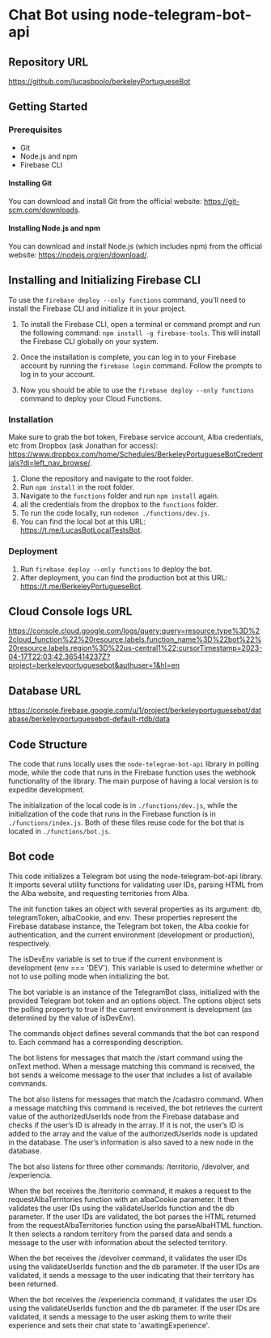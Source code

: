 # Chat Bot using node-telegram-bot-api

## Repository URL

https://github.com/lucasbpolo/berkeleyPortugueseBot

## Getting Started

### Prerequisites

- Git
- Node.js and npm
- Firebase CLI

#### Installing Git

You can download and install Git from the official website: https://git-scm.com/downloads.

#### Installing Node.js and npm

You can download and install Node.js (which includes npm) from the official website: https://nodejs.org/en/download/.

## Installing and Initializing Firebase CLI

To use the `firebase deploy --only functions` command, you'll need to install the Firebase CLI and initialize it in your project.

1. To install the Firebase CLI, open a terminal or command prompt and run the following command: `npm install -g firebase-tools`. This will install the Firebase CLI globally on your system.

2. Once the installation is complete, you can log in to your Firebase account by running the `firebase login` command. Follow the prompts to log in to your account.

3. Now you should be able to use the `firebase deploy --only functions` command to deploy your Cloud Functions.

### Installation

Make sure to grab the bot token, Firebase service account, Alba credentials, etc from Dropbox (ask Jonathan for access): https://www.dropbox.com/home/Schedules/BerkeleyPortugueseBotCredentials?di=left_nav_browse/.

1. Clone the repository and navigate to the root folder.
2. Run `npm install` in the root folder.
3. Navigate to the `functions` folder and run `npm install` again.
4. all the credentials from the dropbox to the `functions` folder.
5. To run the code locally, run `nodemon ./functions/dev.js`.
6. You can find the local bot at this URL: https://t.me/LucasBotLocalTestsBot.

### Deployment

1. Run `firebase deploy --only functions` to deploy the bot.
2. After deployment, you can find the production bot at this URL: https://t.me/BerkeleyPortugueseBot.

## Cloud Console logs URL

https://console.cloud.google.com/logs/query;query=resource.type%3D%22cloud_function%22%20resource.labels.function_name%3D%22bot%22%20resource.labels.region%3D%22us-central1%22;cursorTimestamp=2023-04-17T22:03:42.365414237Z?project=berkeleyportuguesebot&authuser=1&hl=en

## Database URL

https://console.firebase.google.com/u/1/project/berkeleyportuguesebot/database/berkeleyportuguesebot-default-rtdb/data

## Code Structure

The code that runs locally uses the `node-telegram-bot-api` library in polling mode, while the code that runs in the Firebase function uses the webhook functionality of the library. The main purpose of having a local version is to expedite development.

The initialization of the local code is in `./functions/dev.js`, while the initialization of the code that runs in the Firebase function is in `./functions/index.js`. Both of these files reuse code for the bot that is located in `./functions/bot.js`.

## Bot code

This code initializes a Telegram bot using the node-telegram-bot-api library. It imports several utility functions for validating user IDs, parsing HTML from the Alba website, and requesting territories from Alba.

The init function takes an object with several properties as its argument: db, telegramToken, albaCookie, and env. These properties represent the Firebase database instance, the Telegram bot token, the Alba cookie for authentication, and the current environment (development or production), respectively.

The isDevEnv variable is set to true if the current environment is development (env === 'DEV'). This variable is used to determine whether or not to use polling mode when initializing the bot.

The bot variable is an instance of the TelegramBot class, initialized with the provided Telegram bot token and an options object. The options object sets the polling property to true if the current environment is development (as determined by the value of isDevEnv).

The commands object defines several commands that the bot can respond to. Each command has a corresponding description.

The bot listens for messages that match the /start command using the onText method. When a message matching this command is received, the bot sends a welcome message to the user that includes a list of available commands.

The bot also listens for messages that match the /cadastro command. When a message matching this command is received, the bot retrieves the current value of the authorizedUserIds node from the Firebase database and checks if the user’s ID is already in the array. If it is not, the user’s ID is added to the array and the value of the authorizedUserIds node is updated in the database. The user’s information is also saved to a new node in the database.

The bot also listens for three other commands: /territorio, /devolver, and /experiencia.

When the bot receives the /territorio command, it makes a request to the requestAlbaTerritories function with an albaCookie parameter. It then validates the user IDs using the validateUserIds function and the db parameter. If the user IDs are validated, the bot parses the HTML returned from the requestAlbaTerritories function using the parseAlbaHTML function. It then selects a random territory from the parsed data and sends a message to the user with information about the selected territory.

When the bot receives the /devolver command, it validates the user IDs using the validateUserIds function and the db parameter. If the user IDs are validated, it sends a message to the user indicating that their territory has been returned.

When the bot receives the /experiencia command, it validates the user IDs using the validateUserIds function and the db parameter. If the user IDs are validated, it sends a message to the user asking them to write their experience and sets their chat state to 'awaitingExperience'.
